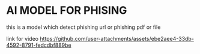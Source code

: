 # AI MODEL FOR PHISING

this is a model which detect phishing url or phishing pdf or file

link for video https://github.com/user-attachments/assets/ebe2aee4-33db-4592-8791-fedcdbf889be
